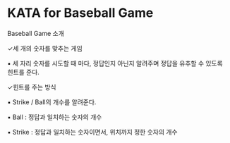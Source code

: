 # KATA for Baseball Game
Baseball Game 소개

✓세 개의 숫자를 맞추는 게임

▪ 세 자리 숫자를 시도할 때 마다,
정답인지 아닌지 알려주며 정답을 유추할 수 있도록 힌트를 준다.  
  
  
✓힌트를 주는 방식

▪ Strike / Ball의 개수를 알려준다.

▪ Ball : 정답과 일치하는 숫자의 개수

▪ Strike : 정답과 일치하는 숫자이면서, 위치까지 정한 숫자의 개수